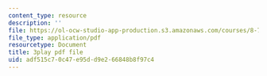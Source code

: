 ```yaml
---
content_type: resource
description: ''
file: https://ol-ocw-studio-app-production.s3.amazonaws.com/courses/8-701-introduction-to-nuclear-and-particle-physics-fall-2020/adf515c70c47e95dd9e266848b8f97c4_tnxXcxiJnho.pdf
file_type: application/pdf
resourcetype: Document
title: 3play pdf file
uid: adf515c7-0c47-e95d-d9e2-66848b8f97c4
---
```

